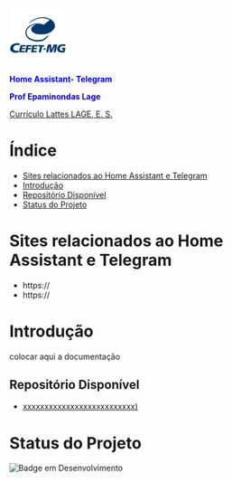<td style="width: 20%;"><img src="https://github.com/Epaminondaslage/Automacao-industrial-e-residencial-Ecossistema-didatico/blob/main/img/Logo_CEFET-MG.png" width="20%" /></td>
<p><strong><span style="color: #0000ff;">Home Assistant- Telegram</strong></p>
<p><strong><span style="color: #0000ff;">Prof Epaminondas Lage</span></strong></p>
<a href="http://lattes.cnpq.br/7787341723868111"> Currículo Lattes LAGE, E. S.</a> 

# Índice 

* [Sites relacionados ao Home Assistant e Telegram ](Sites-relacionados-ao-Home-Assistant-e-Telegram)
* [Introdução](#Introdução)
* [Repositório Disponível](Repositório-Disponível)    
* [Status do Projeto](Status-do-Projeto)

# Sites relacionados ao Home Assistant e Telegram

* https://
* https://

# Introdução

colocar aqui a documentação


## Repositório Disponível  

* <a href="https://github.com/Epaminondaslage/xxxxxxxxxxxxxxxx">xxxxxxxxxxxxxxxxxxxxxxxxxx)</a> 

# Status do Projeto

![Badge em Desenvolvimento](http://img.shields.io/static/v1?label=STATUS&message=EM%20DESENVOLVIMENTO&color=GREEN&style=for-the-badge)

